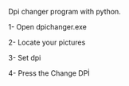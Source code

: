 Dpi changer program with python.

1- Open dpichanger.exe 

2- Locate your pictures

3- Set dpi

4- Press the Change DPİ


